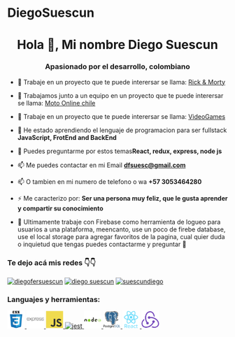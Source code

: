 # DiegoSuescun


<h1 align="center">Hola 👋, Mi nombre Diego Suescun</h1>
<h3 align="center">Apasionado por el desarrollo, colombiano</h3>

- 🔭 Trabaje en un proyecto que te puede interersar se llama:  [Rick & Morty](https://github.com/DiegoFerSuescun/rm_diego38b.git)
- 🔭 Trabajamos junto a un equipo en un proyecto que te puede interersar se llama: [Moto Online chile](https://github.com/Motoonline/motoonline_client/tree/ft-diegos)
- 🔭 Trabaje en un proyecto que te puede interersar se llama: [VideoGames](https://github.com/DiegoFerSuescun/VideoGames.git)

- 🌱 He estado aprendiendo el lenguaje de programacion para ser fullstack **JavaScript, FrotEnd and BackEnd**


- 💬 Puedes preguntarme por estos temas**React, redux, express, node js**

- 📫 Me puedes contactar en mi Email **dfsuesc@gmail.com**
- 📫 O tambien en mi numero de telefono o wa **+57 3053464280**

- ⚡ Me caracterizo por: **Ser una persona muy feliz, que le gusta aprender y compartir su conocimiento**

- 🚀 Ultimamente trabaje con Firebase como herramienta de logueo para usuarios a una plataforma, meencanto, use un poco de firebe database, use el local storage para agregar favoritos de la pagina, cual quier duda o inquietud que tengas puedes contactarme y preguntar  🚀

<h3 align="left">Te dejo acá mis redes 👇👇 </h3>
<p align="left">
<a href="https://linkedin.com/in/diegofersuescun" target="blank"><img align="center" src="https://raw.githubusercontent.com/rahuldkjain/github-profile-readme-generator/master/src/images/icons/Social/linked-in-alt.svg" alt="diegofersuescun" height="30" width="40" /></a>
<a href="https://fb.com/diego suescun" target="blank"><img align="center" src="https://raw.githubusercontent.com/rahuldkjain/github-profile-readme-generator/master/src/images/icons/Social/facebook.svg" alt="diego suescun" height="30" width="40" /></a>
<a href="https://instagram.com/suescundiego" target="blank"><img align="center" src="https://raw.githubusercontent.com/rahuldkjain/github-profile-readme-generator/master/src/images/icons/Social/instagram.svg" alt="suescundiego" height="30" width="40" /></a>
</p>

<h3 align="left">Languajes y herramientas:</h3>
<p align="left"> <a href="https://www.w3schools.com/css/" target="_blank" rel="noreferrer"> <img src="https://raw.githubusercontent.com/devicons/devicon/master/icons/css3/css3-original-wordmark.svg" alt="css3" width="40" height="40"/> </a> <a href="https://expressjs.com" target="_blank" rel="noreferrer"> <img src="https://raw.githubusercontent.com/devicons/devicon/master/icons/express/express-original-wordmark.svg" alt="express" width="40" height="40"/> </a> <a href="https://developer.mozilla.org/en-US/docs/Web/JavaScript" target="_blank" rel="noreferrer"> <img src="https://raw.githubusercontent.com/devicons/devicon/master/icons/javascript/javascript-original.svg" alt="javascript" width="40" height="40"/> </a> <a href="https://jestjs.io" target="_blank" rel="noreferrer"> <img src="https://www.vectorlogo.zone/logos/jestjsio/jestjsio-icon.svg" alt="jest" width="40" height="40"/> </a> <a href="https://nodejs.org" target="_blank" rel="noreferrer"> <img src="https://raw.githubusercontent.com/devicons/devicon/master/icons/nodejs/nodejs-original-wordmark.svg" alt="nodejs" width="40" height="40"/> </a> <a href="https://www.postgresql.org" target="_blank" rel="noreferrer"> <img src="https://raw.githubusercontent.com/devicons/devicon/master/icons/postgresql/postgresql-original-wordmark.svg" alt="postgresql" width="40" height="40"/> </a> <a href="https://reactjs.org/" target="_blank" rel="noreferrer"> <img src="https://raw.githubusercontent.com/devicons/devicon/master/icons/react/react-original-wordmark.svg" alt="react" width="40" height="40"/> </a> <a href="https://redux.js.org" target="_blank" rel="noreferrer"> <img src="https://raw.githubusercontent.com/devicons/devicon/master/icons/redux/redux-original.svg" alt="redux" width="40" height="40"/> </a> </p>
